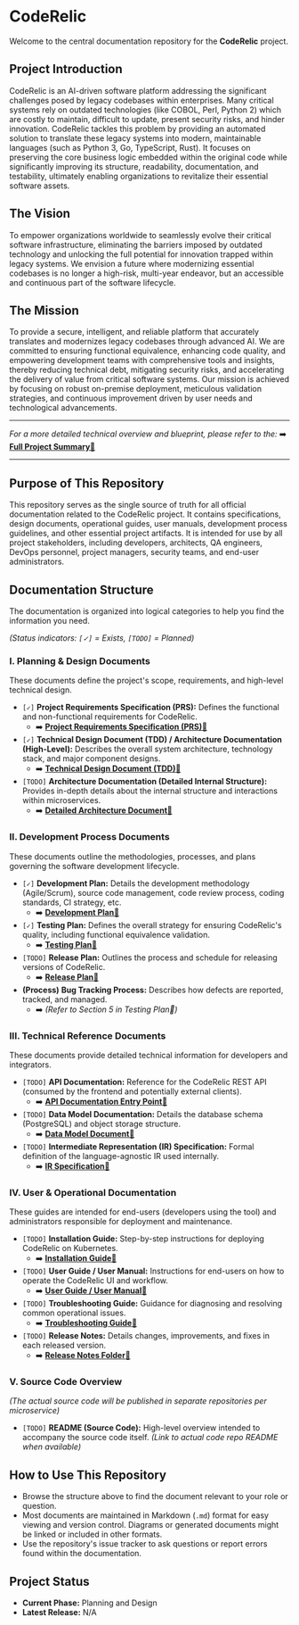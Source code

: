 # CodeRelic

Welcome to the central documentation repository for the **CodeRelic** project.

## Project Introduction

CodeRelic is an AI-driven software platform addressing the significant challenges posed by legacy codebases within enterprises. Many critical systems rely on outdated technologies (like COBOL, Perl, Python 2) which are costly to maintain, difficult to update, present security risks, and hinder innovation. CodeRelic tackles this problem by providing an automated solution to translate these legacy systems into modern, maintainable languages (such as Python 3, Go, TypeScript, Rust). It focuses on preserving the core business logic embedded within the original code while significantly improving its structure, readability, documentation, and testability, ultimately enabling organizations to revitalize their essential software assets.

## The Vision

To empower organizations worldwide to seamlessly evolve their critical software infrastructure, eliminating the barriers imposed by outdated technology and unlocking the full potential for innovation trapped within legacy systems. We envision a future where modernizing essential codebases is no longer a high-risk, multi-year endeavor, but an accessible and continuous part of the software lifecycle.

## The Mission

To provide a secure, intelligent, and reliable platform that accurately translates and modernizes legacy codebases through advanced AI. We are committed to ensuring functional equivalence, enhancing code quality, and empowering development teams with comprehensive tools and insights, thereby reducing technical debt, mitigating security risks, and accelerating the delivery of value from critical software systems. Our mission is achieved by focusing on robust on-premise deployment, meticulous validation strategies, and continuous improvement driven by user needs and technological advancements.

---

*For a more detailed technical overview and blueprint, please refer to the:*
➡️ **[Full Project Summary📄](./Project%20Summary.md)**

---

## Purpose of This Repository

This repository serves as the single source of truth for all official documentation related to the CodeRelic project. It contains specifications, design documents, operational guides, user manuals, development process guidelines, and other essential project artifacts. It is intended for use by all project stakeholders, including developers, architects, QA engineers, DevOps personnel, project managers, security teams, and end-user administrators.

## Documentation Structure

The documentation is organized into logical categories to help you find the information you need.

*(Status indicators: `[✓]` = Exists, `[TODO]` = Planned)*

### I. Planning & Design Documents

These documents define the project's scope, requirements, and high-level technical design.

*   `[✓]` **Project Requirements Specification (PRS):** Defines the functional and non-functional requirements for CodeRelic.
    *   ➡️ **[Project Requirements Specification (PRS)📄](./Planning_and_Design/Project%20Requirements%20Specification.md)**
*   `[✓]` **Technical Design Document (TDD) / Architecture Documentation (High-Level):** Describes the overall system architecture, technology stack, and major component designs.
    *   ➡️ **[Technical Design Document (TDD)📄](./Planning_and_Design/Technical%20Design%20Document.md)**
*   `[TODO]` **Architecture Documentation (Detailed Internal Structure):** Provides in-depth details about the internal structure and interactions within microservices.
    *   ➡️ **[Detailed Architecture Document📄](./Planning_and_Design/CodeRelic_Architecture_Detailed.md)**

### II. Development Process Documents

These documents outline the methodologies, processes, and plans governing the software development lifecycle.

*   `[✓]` **Development Plan:** Details the development methodology (Agile/Scrum), source code management, code review process, coding standards, CI strategy, etc.
    *   ➡️ **[Development Plan📄](./Development_Process/Development%20Plan.md)**
*   `[✓]` **Testing Plan:** Defines the overall strategy for ensuring CodeRelic's quality, including functional equivalence validation.
    *   ➡️ **[Testing Plan📄](./Development_Process/Testing%20Plan.md)**
*   `[TODO]` **Release Plan:** Outlines the process and schedule for releasing versions of CodeRelic.
    *   ➡️ **[Release Plan📄](./Development_Process/CodeRelic_Release_Plan.md)**
*   **(Process)** **Bug Tracking Process:** Describes how defects are reported, tracked, and managed.
    *   ➡️ *(Refer to Section 5 in Testing Plan📄)*

### III. Technical Reference Documents

These documents provide detailed technical information for developers and integrators.

*   `[TODO]` **API Documentation:** Reference for the CodeRelic REST API (consumed by the frontend and potentially external clients).
    *   ➡️ **[API Documentation Entry Point📄](./Technical_Reference/API_README.md)**
*   `[TODO]` **Data Model Documentation:** Details the database schema (PostgreSQL) and object storage structure.
    *   ➡️ **[Data Model Document📄](./Technical_Reference/CodeRelic_Data_Model.md)**
*   `[TODO]` **Intermediate Representation (IR) Specification:** Formal definition of the language-agnostic IR used internally.
    *   ➡️ **[IR Specification📄](./Technical_Reference/CodeRelic_IR_Specification.md)**

### IV. User & Operational Documentation

These guides are intended for end-users (developers using the tool) and administrators responsible for deployment and maintenance.

*   `[TODO]` **Installation Guide:** Step-by-step instructions for deploying CodeRelic on Kubernetes.
    *   ➡️ **[Installation Guide📄](./User_and_Operational/CodeRelic_Installation_Guide.md)**
*   `[TODO]` **User Guide / User Manual:** Instructions for end-users on how to operate the CodeRelic UI and workflow.
    *   ➡️ **[User Guide / User Manual📄](./User_and_Operational/CodeRelic_User_Guide.md)**
*   `[TODO]` **Troubleshooting Guide:** Guidance for diagnosing and resolving common operational issues.
    *   ➡️ **[Troubleshooting Guide📄](./User_and_Operational/CodeRelic_Troubleshooting_Guide.md)**
*   `[TODO]` **Release Notes:** Details changes, improvements, and fixes in each released version.
    *   ➡️ **[Release Notes Folder📄](./User_and_Operational/Release_Notes/README.md)**

### V. Source Code Overview

*(The actual source code will be published in separate repositories per microservice)*

*   `[TODO]` **README (Source Code):** High-level overview intended to accompany the source code itself. *(Link to actual code repo README when available)*

## How to Use This Repository

*   Browse the structure above to find the document relevant to your role or question.
*   Most documents are maintained in Markdown (`.md`) format for easy viewing and version control. Diagrams or generated documents might be linked or included in other formats.
*   Use the repository's issue tracker to ask questions or report errors found within the documentation.

## Project Status

*   **Current Phase:** Planning and Design
*   **Latest Release:** N/A